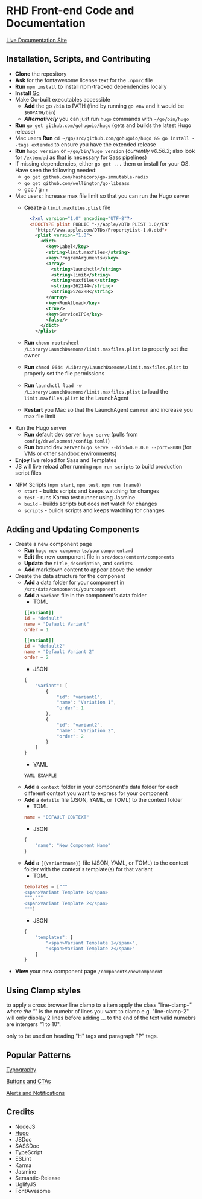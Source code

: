 # RHD Front-end Code and Documentation

[Live Documentation Site](https://redhat-developer.github.io/rhd-frontend/)

## Installation, Scripts, and Contributing

- **Clone** the repository
- **Ask** for the fontawesome license text for the `.npmrc` file
- **Run** ```npm install``` to install npm-tracked dependencies locally
- **Install** [Go](https://golang.org) 
- Make Go-built executables accessible
    - **Add** the go `/bin` to PATH (find by running `go env` and it would be `$GOPATH/bin`)
    - **_Alternatively_** you can just run `hugo` commands with `~/go/bin/hugo`
- **Run** `go get github.com/gohugoio/hugo` (gets and builds the latest Hugo release)
- Mac users **Run** `cd ~/go/src/github.com/gohugoio/hugo && go install --tags extended` to ensure you have the extended release
- **Run** `hugo version` or `~/go/bin/hugo version` (_currently v0.56.3_; also look for `/extended` as that is necessary for Sass pipelines)
- If missing dependencies, either `go get ...` them or install for your OS. Have seen the following needed:
    - `go get github.com/hashicorp/go-immutable-radix`
    - `go get github.com/wellington/go-libsass`
    - gcc / g++
- Mac users: Increase max file limit so that you can run the Hugo server
    - **Create** a `limit.maxfiles.plist` file

        ```xml
          <?xml version="1.0" encoding="UTF-8"?>
          <!DOCTYPE plist PUBLIC "-//Apple//DTD PLIST 1.0//EN"
            "http://www.apple.com/DTDs/PropertyList-1.0.dtd">
            <plist version="1.0">
              <dict>
                <key>Label</key>
                <string>limit.maxfiles</string>
                <key>ProgramArguments</key>
                <array>
                  <string>launchctl</string>
                  <string>limit</string>
                  <string>maxfiles</string>
                  <string>262144</string>
                  <string>524288</string>
                </array>
                <key>RunAtLoad</key>
                <true/>
                <key>ServiceIPC</key>
                <false/>
              </dict>
            </plist>
        ```

    - **Run** `chown root:wheel /Library/LaunchDaemons/limit.maxfiles.plist` to properly set the owner
    - **Run** `chmod 0644 /Library/LaunchDaemons/limit.maxfiles.plist` to properly set the file permissions
    - **Run** `launchctl load -w /Library/LaunchDaemons/limit.maxfiles.plist` to load the `limit.maxfiles.plist` to the LaunchAgent
    - **Restart** you Mac so that the LaunchAgent can run and increase you max file limit
- Run the Hugo server
    - **Run** default dev server `hugo serve` (pulls from `config/development/config.toml)`)
    - **Run** bound dev server `hugo serve --bind=0.0.0.0 --port=8080` (for VMs or other sandbox environments)
- **Enjoy** live reload for Sass and Templates
- JS will live reload after running `npm run scripts` to build production script files

* NPM Scripts (```npm start```, ```npm test```, ```npm run {name}```)
    * ```start``` - builds scripts and keeps watching for changes
    * ```test``` - runs Karma test runner using Jasmine
    * ```build``` - builds scripts but does not watch for changes
    * ```scripts``` - builds scripts and keeps watching for changes

## Adding and Updating Components

* Create a new component page
    * **Run** `hugo new components/yourcomponent.md`
    * **Edit** the new component file in `src/docs/content/components`
    * **Update** the `title`, `description`, and `scripts`
    * **Add** markdown content to appear above the render
* Create the data structure for the component
    * **Add** a data folder for your component in `/src/data/components/yourcomponent`
    * **Add** a `variant` file in the component's data folder
        * TOML
        ```toml
        [[variant]]
        id = "default"
        name = "Default Variant"
        order = 1

        [[variant]]
        id = "default2"
        name = "Default Variant 2"
        order = 2
        ```
        * JSON
        ```js
        { 
            "variant": [ 
                {
                    "id": "variant1", 
                    "name": "Variation 1", 
                    "order": 1
                },
                {
                    "id": "variant2", 
                    "name": "Variation 2", 
                    "order": 2
                }
            ]
        }
        ```
        * YAML
        ```
        YAML EXAMPLE
        ```
    * **Add** a `context` folder in your component's data folder for each different context you want to express for your component
    * **Add** a `details` file (JSON, YAML, or TOML) to the context folder
        * TOML
        ```toml
        name = "DEFAULT CONTEXT"
        ```
        * JSON
        ```js
        {
            "name": "New Component Name"
        }
        ```
    * **Add** a `{{variantname}}` file (JSON, YAML, or TOML) to the context folder with the context's template(s) for that variant
        * TOML
        ```toml
        templates = ["""
        <span>Variant Template 1</span>
        ""","""
        <span>Variant Template 2</span>
        """]
        ```
        * JSON
        ```js
        {
            "templates": [
                "<span>Variant Template 1</span>",
                "<span>Variant Template 2</span>"
            ]
        }
        ```
* **View** your new component page `/components/newcomponent`

## Using Clamp styles

to apply a cross browser line clamp to a item apply the class "line-clamp-*" where the "*" is the numebr of lines you want to clamp e.g. "line-clamp-2" will only display 2 lines before adding ... to the end of the text valid numebrs are intergers "1 to 10".

only to be used on heading "H" tags and paragraph "P" tags.


## Popular Patterns

[Typography](https://redhat-developer.github.io/rhd-frontend/patterns/typography)

[Buttons and CTAs](https://redhat-developer.github.io/rhd-frontend/patterns/btn-cta/)

[Alerts and Notifications](https://redhat-developer.github.io/rhd-frontend/patterns/content/notifications)

## Credits

* NodeJS
* [Hugo](https://gohugo.io/)
* JSDoc
* SASSDoc
* TypeScript
* ESLint
* Karma
* Jasmine
* Semantic-Release
* UglifyJS
* FontAwesome

